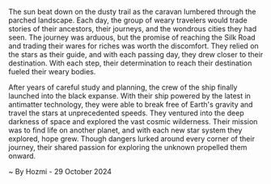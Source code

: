 
The sun beat down on the dusty trail as the caravan lumbered through the parched landscape.  Each day, the group of weary travelers would trade stories of their ancestors, their journeys, and the wondrous cities they had seen.  The journey was arduous, but the promise of reaching the Silk Road and trading their wares for riches was worth the discomfort.  They relied on the stars as their guide, and with each passing day, they drew closer to their destination.  With each step, their determination to reach their destination fueled their weary bodies. 

After years of careful study and planning, the crew of the ship finally launched into the black expanse.  With their ship powered by the latest in antimatter technology, they were able to break free of Earth's gravity and travel the stars at unprecedented speeds.  They ventured into the deep darkness of space and explored the vast cosmic wilderness. Their mission was to find life on another planet, and with each new star system they explored, hope grew.  Though dangers lurked around every corner of their journey, their shared passion for exploring the unknown propelled them onward. 

~ By Hozmi - 29 October 2024
